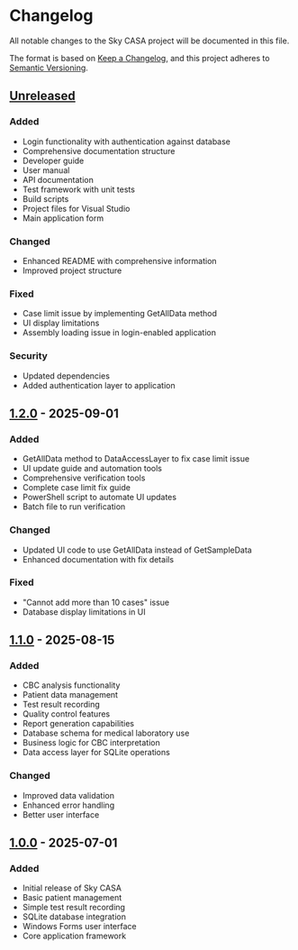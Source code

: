 # Changelog
All notable changes to the Sky CASA project will be documented in this file.

The format is based on [Keep a Changelog](https://keepachangelog.com/en/1.0.0/),
and this project adheres to [Semantic Versioning](https://semver.org/spec/v2.0.0.html).

## [Unreleased]

### Added
- Login functionality with authentication against database
- Comprehensive documentation structure
- Developer guide
- User manual
- API documentation
- Test framework with unit tests
- Build scripts
- Project files for Visual Studio
- Main application form

### Changed
- Enhanced README with comprehensive information
- Improved project structure

### Fixed
- Case limit issue by implementing GetAllData method
- UI display limitations
- Assembly loading issue in login-enabled application

### Security
- Updated dependencies
- Added authentication layer to application

## [1.2.0] - 2025-09-01

### Added
- GetAllData method to DataAccessLayer to fix case limit issue
- UI update guide and automation tools
- Comprehensive verification tools
- Complete case limit fix guide
- PowerShell script to automate UI updates
- Batch file to run verification

### Changed
- Updated UI code to use GetAllData instead of GetSampleData
- Enhanced documentation with fix details

### Fixed
- "Cannot add more than 10 cases" issue
- Database display limitations in UI

## [1.1.0] - 2025-08-15

### Added
- CBC analysis functionality
- Patient data management
- Test result recording
- Quality control features
- Report generation capabilities
- Database schema for medical laboratory use
- Business logic for CBC interpretation
- Data access layer for SQLite operations

### Changed
- Improved data validation
- Enhanced error handling
- Better user interface

## [1.0.0] - 2025-07-01

### Added
- Initial release of Sky CASA
- Basic patient management
- Simple test result recording
- SQLite database integration
- Windows Forms user interface
- Core application framework

[Unreleased]: https://github.com/you112ef/casa_yousef/compare/v1.2.0...HEAD
[1.2.0]: https://github.com/you112ef/casa_yousef/compare/v1.1.0...v1.2.0
[1.1.0]: https://github.com/you112ef/casa_yousef/compare/v1.0.0...v1.1.0
[1.0.0]: https://github.com/you112ef/casa_yousef/releases/tag/v1.0.0